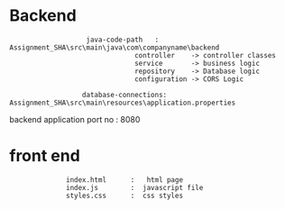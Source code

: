 # Backend

                       java-code-path	: Assignment_SHA\src\main\java\com\companyname\backend
      							   controller    -> controller classes
      							   service       -> business logic
      							   repository    -> Database logic
      							   configuration -> CORS Logic
							   
                      database-connections: Assignment_SHA\src\main\resources\application.properties
 
 
 backend application port no : 8080

 # front end 
                  index.html      :   html page
                  index.js        :  javascript file
                  styles.css      :  css styles
                  
